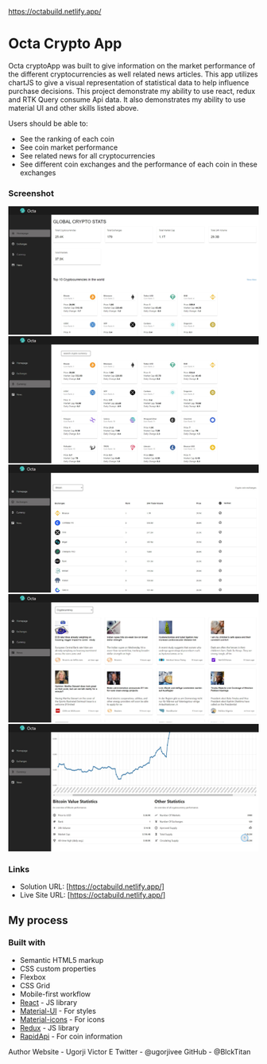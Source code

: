 https://octabuild.netlify.app/

# Octa Crypto App

Octa cryptoApp was built to give information on the market performance of the different cryptocurrencies as well related news articles. This app utilizes chartJS to give a visual representation of statistical data to help influence purchase decisions. This project demonstrate my ability to use react, redux and RTK Query consume Api data. It also demonstrates my ability to use material UI and other skills listed above.

Users should be able to:

- See the ranking of each coin
- See coin market performance
- See related news for all cryptocurrencies
- See different coin exchanges and the performance of each coin in these exchanges

### Screenshot

![homepage](./src/img/homepage.jpg)
![currency](./src/img/currency.jpg)
![exchange](./src/img/exchange.jpg)
![news](./src/img/news.jpg)
![performance](./src/img/performance.jpg)

### Links

- Solution URL: [https://octabuild.netlify.app/]
- Live Site URL: [https://octabuild.netlify.app/]

## My process

### Built with

- Semantic HTML5 markup
- CSS custom properties
- Flexbox
- CSS Grid
- Mobile-first workflow
- [React](https://reactjs.org/) - JS library
- [Material-UI](https://mui.com/material-ui) - For styles
- [Material-icons](https://mui.com/material-ui/material-icons/) - For icons
- [Redux](https://reactjs.org/) - JS library
- [RapidApi](https://rapidapi.com) - For coin information

Author
Website - Ugorji Victor E
Twitter - @ugorjivee
GitHub - @BlckTitan
